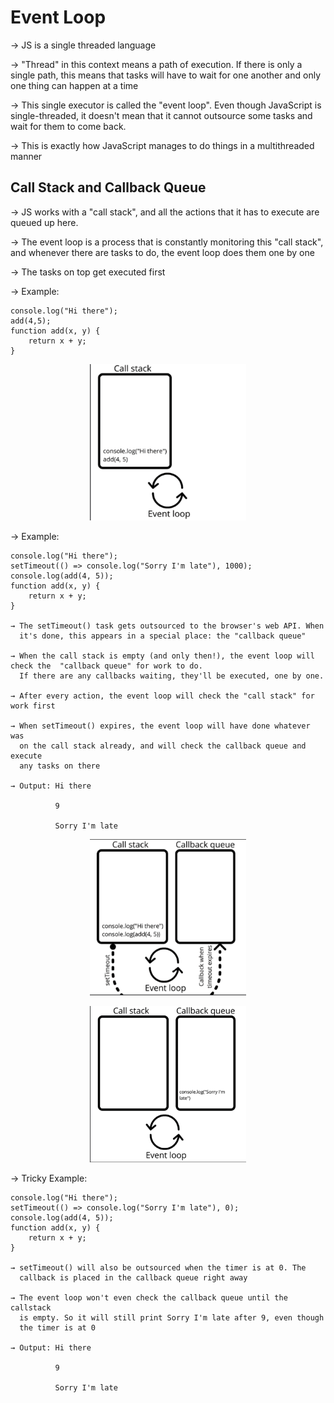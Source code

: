 # Event Loop 

→ JS is a single threaded language

→ "Thread" in this context means a path of execution. If there is only a single path, this means that tasks will have to wait for one another and only one thing can happen at a time

→ This single executor is called the "event loop". Even though JavaScript is single-threaded, it doesn't mean that it cannot outsource some tasks and wait for them to come back. 

→ This is exactly how JavaScript manages to do things in a multithreaded manner

## Call Stack and Callback Queue

→ JS works with a "call stack", and all the actions that it has to execute are queued up here. 

→ The event loop is a process that is constantly monitoring this "call stack", and whenever there are tasks to do, the event loop does them one by one

→ The tasks on top get executed first

→ Example:

    console.log("Hi there");
    add(4,5);
    function add(x, y) {
        return x + y;
    }

<p align="center">
    <img width="250" height="250" src="Simple_Call_Stack.jpg">
</p>

→ Example:

    console.log("Hi there");
    setTimeout(() => console.log("Sorry I'm late"), 1000);
    console.log(add(4, 5));
    function add(x, y) {
        return x + y;
    }

    → The setTimeout() task gets outsourced to the browser's web API. When 
      it's done, this appears in a special place: the "callback queue" 
    
    → When the call stack is empty (and only then!), the event loop will check the  "callback queue" for work to do. 
      If there are any callbacks waiting, they'll be executed, one by one. 
    
    → After every action, the event loop will check the "call stack" for work first

    → When setTimeout() expires, the event loop will have done whatever was 
      on the call stack already, and will check the callback queue and execute 
      any tasks on there

    → Output: Hi there

              9

              Sorry I'm late

<p align="center">
    <img width="250" height="250" src="Complex_Call_Stack.jpg">
</p>

<p align="center">
    <img width="250" height="250" src="Complex_Call_Stack2.jpg">
</p>


→ Tricky Example:

    console.log("Hi there");
    setTimeout(() => console.log("Sorry I'm late"), 0);
    console.log(add(4, 5));
    function add(x, y) {
        return x + y;
    }

    → setTimeout() will also be outsourced when the timer is at 0. The
      callback is placed in the callback queue right away
    
    → The event loop won't even check the callback queue until the callstack 
      is empty. So it will still print Sorry I'm late after 9, even though 
      the timer is at 0

    → Output: Hi there

              9

              Sorry I'm late







    




